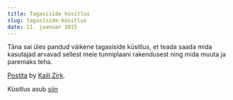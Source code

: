 ```yaml
---
title: Tagasiside küsitlus
slug: tagasiside-küsitlus
date: 11. jaanuar 2015
---
```


Täna sai üles pandud väikene tagasiside küsitlus, et teada saada mida kasutajad
arvavad sellest meie tunniplaani rakendusest ning mida muuta ja paremaks teha.

<div id="fb-root"></div> <script>(function(d, s, id) { var js, fjs = d.getElementsByTagName(s)[0]; if (d.getElementById(id)) return; js = d.createElement(s); js.id = id; js.src = "//connect.facebook.net/et_EE/all.js#xfbml=1"; fjs.parentNode.insertBefore(js, fjs); }(document, 'script', 'facebook-jssdk'));</script>
<div class="fb-post" style="overflow-x: auto; max-width: 100%;" data-href="https://www.facebook.com/kaili.zirk/posts/737607349650856" data-width="500"><div class="fb-xfbml-parse-ignore"><a href="https://www.facebook.com/kaili.zirk/posts/737607349650856">Postita</a> by <a href="https://www.facebook.com/kaili.zirk">Kaili Zirk</a>.</div></div>

Küsitlus asub [siin](http://goo.gl/forms/Q3XOiBA3Mb)
